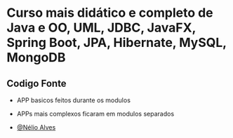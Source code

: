#  Curso mais didático e completo de Java e OO, UML, JDBC, JavaFX, Spring Boot, JPA, Hibernate, MySQL, MongoDB 
 
  
  
  
 ## Codigo Fonte
 - APP basicos feitos durante os modulos
 - APPs mais complexos ficaram em modulos separados
   
    
    
- [@Nélio Alves](https://www.udemy.com/user/nelio-alves/)
